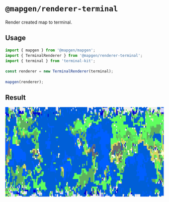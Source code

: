 # `@mapgen/renderer-terminal`

Render created map to terminal.

## Usage

```ts
import { mapgen } from '@mapgen/mapgen';
import { TerminalRenderer } from '@mapgen/renderer-terminal';
import { terminal } from 'terminal-kit';

const renderer = new TerminalRenderer(terminal);

mapgen(renderer);
```

## Result

![Rendered ro console](/images/terminal.png)
